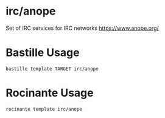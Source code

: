 # irc/anope
Set of IRC services for IRC networks
https://www.anope.org/

# Bastille Usage
```shell
bastille template TARGET irc/anope
```

# Rocinante Usage
```shell
rocinante template irc/anope
```
